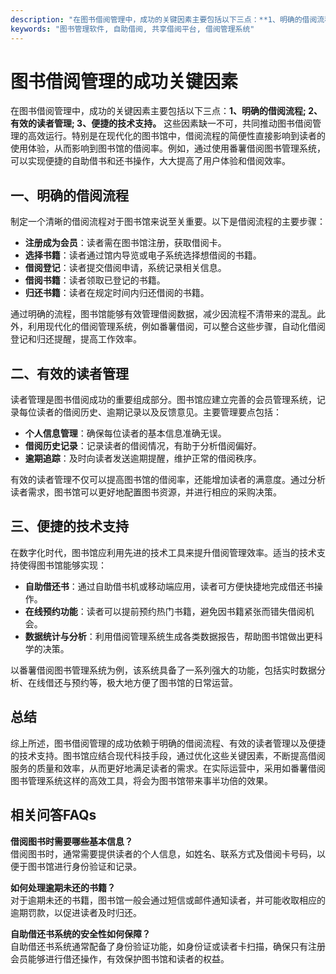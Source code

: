 ```yaml
---
description: "在图书借阅管理中，成功的关键因素主要包括以下三点：**1、明确的借阅流程; 2、有效的读者管理; 3、便捷的技术支持。** 这些因素缺一不可，共同推动图书借阅管理的高效运行。特别是在现代化的图书馆中，借阅流程的简便性直接影响到读者的使用体验，从而影响到图书馆的借阅率。例如，通过使用番薯借阅图书管理系统，可以实现便捷的自助借书和还书操作，大大提高了用户体验和借阅效率。"
keywords: "图书管理软件, 自助借阅, 共享借阅平台, 借阅管理系统"
---
```

# 图书借阅管理的成功关键因素

在图书借阅管理中，成功的关键因素主要包括以下三点：**1、明确的借阅流程; 2、有效的读者管理; 3、便捷的技术支持。** 这些因素缺一不可，共同推动图书借阅管理的高效运行。特别是在现代化的图书馆中，借阅流程的简便性直接影响到读者的使用体验，从而影响到图书馆的借阅率。例如，通过使用番薯借阅图书管理系统，可以实现便捷的自助借书和还书操作，大大提高了用户体验和借阅效率。

## 一、明确的借阅流程

制定一个清晰的借阅流程对于图书馆来说至关重要。以下是借阅流程的主要步骤：

- **注册成为会员**：读者需在图书馆注册，获取借阅卡。
- **选择书籍**：读者通过馆内导览或电子系统选择想借阅的书籍。
- **借阅登记**：读者提交借阅申请，系统记录相关信息。
- **借阅书籍**：读者领取已登记的书籍。
- **归还书籍**：读者在规定时间内归还借阅的书籍。

通过明确的流程，图书馆能够有效管理借阅数据，减少因流程不清带来的混乱。此外，利用现代化的借阅管理系统，例如番薯借阅，可以整合这些步骤，自动化借阅登记和归还提醒，提高工作效率。

## 二、有效的读者管理

读者管理是图书借阅成功的重要组成部分。图书馆应建立完善的会员管理系统，记录每位读者的借阅历史、逾期记录以及反馈意见。主要管理要点包括：

- **个人信息管理**：确保每位读者的基本信息准确无误。
- **借阅历史记录**：记录读者的借阅情况，有助于分析借阅偏好。
- **逾期追踪**：及时向读者发送逾期提醒，维护正常的借阅秩序。

有效的读者管理不仅可以提高图书馆的借阅率，还能增加读者的满意度。通过分析读者需求，图书馆可以更好地配置图书资源，并进行相应的采购决策。

## 三、便捷的技术支持

在数字化时代，图书馆应利用先进的技术工具来提升借阅管理效率。适当的技术支持使得图书馆能够实现：

- **自助借还书**：通过自助借书机或移动端应用，读者可方便快捷地完成借还书操作。
- **在线预约功能**：读者可以提前预约热门书籍，避免因书籍紧张而错失借阅机会。
- **数据统计与分析**：利用借阅管理系统生成各类数据报告，帮助图书馆做出更科学的决策。

以番薯借阅图书管理系统为例，该系统具备了一系列强大的功能，包括实时数据分析、在线借还与预约等，极大地方便了图书馆的日常运营。

## 总结

综上所述，图书借阅管理的成功依赖于明确的借阅流程、有效的读者管理以及便捷的技术支持。图书馆应结合现代科技手段，通过优化这些关键因素，不断提高借阅服务的质量和效率，从而更好地满足读者的需求。在实际运营中，采用如番薯借阅图书管理系统这样的高效工具，将会为图书馆带来事半功倍的效果。

## 相关问答FAQs

**借阅图书时需要哪些基本信息？**  
借阅图书时，通常需要提供读者的个人信息，如姓名、联系方式及借阅卡号码，以便于图书馆进行身份验证和记录。

**如何处理逾期未还的书籍？**  
对于逾期未还的书籍，图书馆一般会通过短信或邮件通知读者，并可能收取相应的逾期罚款，以促进读者及时归还。

**自助借还书系统的安全性如何保障？**  
自助借还书系统通常配备了身份验证功能，如身份证或读者卡扫描，确保只有注册会员能够进行借还操作，有效保护图书馆和读者的权益。
